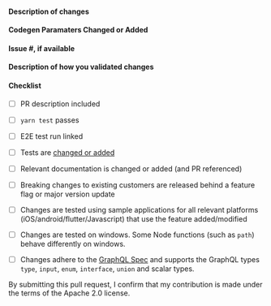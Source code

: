 <!--
Please make sure to read the Pull Request Guidelines:
https://github.com/aws-amplify/amplify-codegen/blob/main/CONTRIBUTING.md#pull-requests
-->


#### Description of changes
<!--
Thank you for your Pull Request! Please provide a description above and review
the requirements below.
-->

#### Codegen Paramaters Changed or Added
<!--
List any codegen parameters changed or added.
-->

#### Issue #, if available
<!-- Also, please reference any associated PRs for documentation updates. -->



#### Description of how you validated changes



#### Checklist
<!-- Remove items that do not apply. For completed items, change [ ] to [x]. -->

- [ ] PR description included
- [ ] `yarn test` passes
- [ ] E2E test run linked
- [ ] Tests are [changed or added](https://github.com/aws-amplify/amplify-codegen/blob/main/CONTRIBUTING.md#tests)
- [ ] Relevant documentation is changed or added (and PR referenced)
- [ ] Breaking changes to existing customers are released behind a feature flag or major version update
- [ ] Changes are tested using sample applications for all relevant platforms (iOS/android/flutter/Javascript) that use the feature added/modified
- [ ] Changes are tested on windows. Some Node functions (such as `path`) behave differently on windows.
- [ ] Changes adhere to the [GraphQL Spec](https://spec.graphql.org/June2018/) and supports the GraphQL types `type`, `input`, `enum`, `interface`, `union` and scalar types.


By submitting this pull request, I confirm that my contribution is made under the terms of the Apache 2.0 license.
